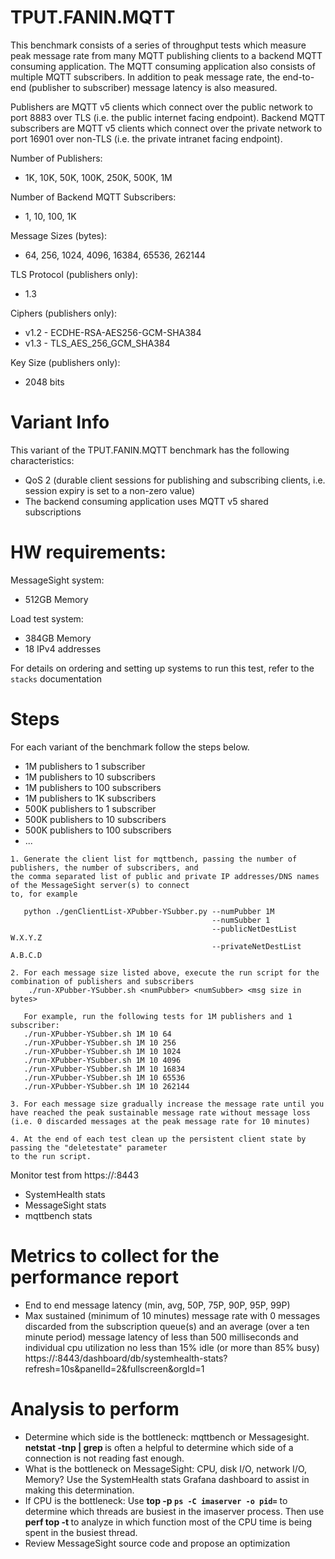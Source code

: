 # TPUT.FANIN.MQTT

 This benchmark consists of a series of throughput tests which measure peak message rate
 from many MQTT publishing clients to a backend MQTT consuming application. The MQTT
 consuming application also consists of multiple MQTT subscribers. In addition to peak 
 message rate, the end-to-end (publisher to subscriber) message latency is also measured.
 
 Publishers are MQTT v5 clients which connect over the public network to port 8883 over TLS
 (i.e. the public internet facing endpoint). Backend MQTT subscribers are MQTT v5 clients which 
 connect over the private network to port 16901 over non-TLS (i.e. the private intranet facing 
 endpoint).
 
 Number of Publishers:
 * 1K, 10K, 50K, 100K, 250K, 500K, 1M
 
 Number of Backend MQTT Subscribers:
 * 1, 10, 100, 1K

 Message Sizes (bytes):
 * 64, 256, 1024, 4096, 16384, 65536, 262144

 TLS Protocol (publishers only):
 * 1.3

 Ciphers (publishers only):
 * v1.2 - ECDHE-RSA-AES256-GCM-SHA384
 * v1.3 - TLS_AES_256_GCM_SHA384
 
 Key Size (publishers only):
 * 2048 bits
 
# Variant Info
 This variant of the TPUT.FANIN.MQTT benchmark has the following characteristics:
 * QoS 2 (durable client sessions for publishing and subscribing clients, i.e. session expiry is set to a non-zero value)
 * The backend consuming application uses MQTT v5 shared subscriptions

# HW requirements:
MessageSight system:  
  * 512GB Memory

Load test system:   
  * 384GB Memory
  * 18 IPv4 addresses
                             
For details on ordering and setting up systems to run this test, refer to the `stacks` documentation
                                                        
# Steps
For each variant of the benchmark follow the steps below.
* 1M publishers to 1 subscriber
* 1M publishers to 10 subscribers
* 1M publishers to 100 subscribers
* 1M publishers to 1K subscribers
* 500K publishers to 1 subscriber
* 500K publishers to 10 subscribers
* 500K publishers to 100 subscribers
* ...

```
1. Generate the client list for mqttbench, passing the number of publishers, the number of subscribers, and 
the comma separated list of public and private IP addresses/DNS names of the MessageSight server(s) to connect 
to, for example
   
   python ./genClientList-XPubber-YSubber.py --numPubber 1M
                                             --numSubber 1
                                             --publicNetDestList W.X.Y.Z 
                                             --privateNetDestList A.B.C.D

2. For each message size listed above, execute the run script for the combination of publishers and subscribers  
	./run-XPubber-YSubber.sh <numPubber> <numSubber> <msg size in bytes>

   For example, run the following tests for 1M publishers and 1 subscriber:
   ./run-XPubber-YSubber.sh 1M 10 64
   ./run-XPubber-YSubber.sh 1M 10 256
   ./run-XPubber-YSubber.sh 1M 10 1024
   ./run-XPubber-YSubber.sh 1M 10 4096
   ./run-XPubber-YSubber.sh 1M 10 16834
   ./run-XPubber-YSubber.sh 1M 10 65536
   ./run-XPubber-YSubber.sh 1M 10 262144

3. For each message size gradually increase the message rate until you have reached the peak sustainable message rate without message loss (i.e. 0 discarded messages at the peak message rate for 10 minutes)

4. At the end of each test clean up the persistent client state by passing the "deletestate" parameter
to the run script.   
```

Monitor test from https://<hostname of Graphite relay>:8443
  - SystemHealth stats
  - MessageSight stats
  - mqttbench stats

# Metrics to collect for the performance report
- End to end message latency (min, avg, 50P, 75P, 90P, 95P, 99P)
- Max sustained (minimum of 10 minutes) message rate with 0 messages discarded from the subscription queue(s) and an 
average (over a ten minute period) message latency of less than 500 milliseconds and 
individual cpu utilization no less than 15% idle (or more than 85% busy) https://<hostname of Graphite relay>:8443/dashboard/db/systemhealth-stats?refresh=10s&panelId=2&fullscreen&orgId=1

# Analysis to perform
- Determine which side is the bottleneck: mqttbench or Messagesight. **netstat -tnp | grep <port number>** is often a helpful to
  determine which side of a connection is not reading fast enough.
- What is the bottleneck on MessageSight: CPU, disk I/O, network I/O, Memory? Use the SystemHealth stats Grafana dashboard to assist in
  making this determination.  
- If CPU is the bottleneck: Use **top -p `ps -C imaserver -o pid=`** to determine which threads are busiest in the imaserver process.
  Then use **perf top -t <tid>** to analyze in which function most of the CPU time is being spent in the busiest thread.
- Review MessageSight source code and propose an optimization
